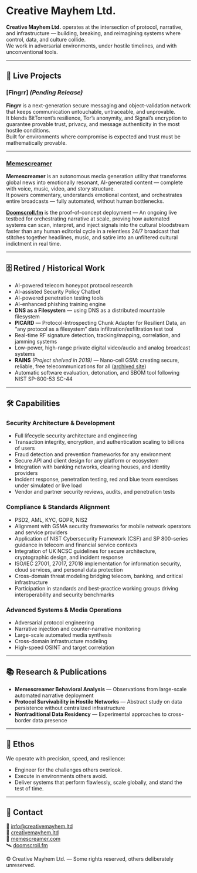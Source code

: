 # Creative Mayhem Ltd.

**Creative Mayhem Ltd.** operates at the intersection of protocol, narrative, and infrastructure — building, breaking, and reimagining systems where control, data, and culture collide.  
We work in adversarial environments, under hostile timelines, and with unconventional tools.

---

## 🚀 Live Projects

### [Fingrr] *(Pending Release)*
**Fingrr** is a next-generation secure messaging and object-validation network that keeps communication untouchable, untraceable, and unprovable.  
It blends BitTorrent’s resilience, Tor’s anonymity, and Signal’s encryption to guarantee provable trust, privacy, and message authenticity in the most hostile conditions.  
Built for environments where compromise is expected and trust must be mathematically provable.

---

### [Memescreamer](https://github.com/CreativeMayhemLtd/memescreamer)
**Memescreamer** is an autonomous media generation utility that transforms global news into emotionally resonant, AI-generated content — complete with voice, music, video, and story structure.  
It powers commentary, understands emotional context, and orchestrates entire broadcasts — fully automated, without human bottlenecks.

**[Doomscroll.fm](https://doomscroll.fm)** is the proof-of-concept deployment — An ongoing live testbed for orchestrating narrative at scale, proving how automated systems can scan, interpret, and inject signals into the cultural bloodstream faster than any human editorial cycle in a relentless 24/7 broadcast that stitches together headlines, music, and satire into an unfiltered cultural indictment in real time.

---

## 🗄 Retired / Historical Work

- AI-powered telecom honeypot protocol research  
- AI-assisted Security Policy Chatbot  
- AI-powered penetration testing tools  
- AI-enhanced phishing training engine  
- **DNS as a Filesystem** — using DNS as a distributed mountable filesystem  
- **PICARD** — Protocol-Introspecting Chunk Adapter for Resilient Data, an “any protocol as a filesystem” data infiltration/exfiltration test tool  
- Real-time RF signature detection, tracking/mapping, correlation, and jamming systems  
- Low-power, high-range private digital video/audio and analog broadcast systems  
- **RAINS** *(Project shelved in 2019)* — Nano-cell GSM: creating secure, reliable, free telecommunications for all ([archived site](https://web.archive.org/web/20181129203405/http://www.rains.io/))  
- Automatic software evaluation, detonation, and SBOM tool following NIST SP-800-53 SC-44  

---

## 🛠 Capabilities

### Security Architecture & Development
- Full lifecycle security architecture and engineering  
- Transaction integrity, encryption, and authentication scaling to billions of users  
- Fraud detection and prevention frameworks for any environment  
- Secure API and client design for any platform or ecosystem  
- Integration with banking networks, clearing houses, and identity providers  
- Incident response, penetration testing, red and blue team exercises under simulated or live load  
- Vendor and partner security reviews, audits, and penetration tests  

### Compliance & Standards Alignment
- PSD2, AML, KYC, GDPR, NIS2  
- Alignment with GSMA security frameworks for mobile network operators and service providers  
- Application of NIST Cybersecurity Framework (CSF) and SP 800-series guidance in telecom and financial service contexts  
- Integration of UK NCSC guidelines for secure architecture, cryptographic design, and incident response  
- ISO/IEC 27001, 27017, 27018 implementation for information security, cloud services, and personal data protection  
- Cross-domain threat modeling bridging telecom, banking, and critical infrastructure  
- Participation in standards and best-practice working groups driving interoperability and security benchmarks  

### Advanced Systems & Media Operations
- Adversarial protocol engineering  
- Narrative injection and counter-narrative monitoring  
- Large-scale automated media synthesis  
- Cross-domain infrastructure modeling  
- High-speed OSINT and target correlation  

---

## 📚 Research & Publications

- **Memescreamer Behavioral Analysis** — Observations from large-scale automated narrative deployment  
- **Protocol Survivability in Hostile Networks** — Abstract study on data persistence without centralized infrastructure  
- **Nontraditional Data Residency** — Experimental approaches to cross-border data presence  

---

## 🧭 Ethos

We operate with precision, speed, and resilience:  

- Engineer for the challenges others overlook.  
- Execute in environments others avoid.  
- Deliver systems that perform flawlessly, scale globally, and stand the test of time.  

---

## 📡 Contact

💼 [info@creativemayhem.ltd](mailto:info@creativemayhem.ltd)  
🔣 [creativemayhem.ltd](https://creativemayhem.ltd)  
📡 [memescreamer.com](https://memescreamer.com)  
🛰️ [doomscroll.fm](https://doomscroll.fm)  

© Creative Mayhem Ltd. — Some rights reserved, others deliberately unreserved.
